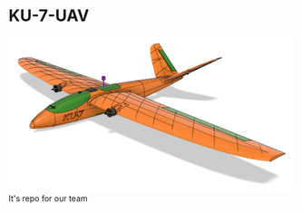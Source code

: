 # KU-7-UAV
![alt text](https://github.com/YuRa-Aero/KU-7-UAV/blob/main/1.png?raw=true)
It's repo for our team

